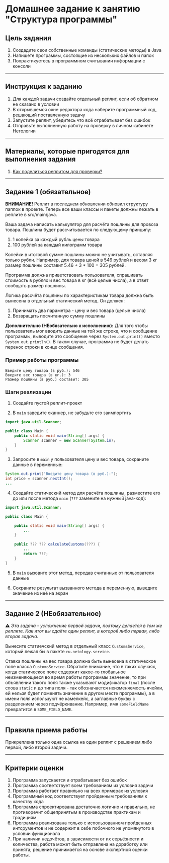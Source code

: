 # Домашнее задание к занятию "Структура программы"

## Цель задания

1. Создадите свои собственные команды (статические методы) в Java
1. Напишете программы, состоящие из нескольких файлов и папок
1. Попрактикуетесь в программном считывании информации с консоли

------

## Инструкция к заданию

1. Для каждой задачи создайте отдельный реплит, если об обратном не сказано в условии
1. В открывшемся окне редактора кода наберите программный код, решающий поставленную задачу
1. Запустите реплит, убедитесь что всё отрабатывает без ошибок
1. Отправьте выполненную работу на проверку в личном кабинете Нетологии

------

## Материалы, которые пригодятся для выполнения задания

1. [Как поделиться реплитом для проверки?](https://github.com/netology-code/java-homeworks/blob/java-43/QA_ReplitShare.md)

------

## Задание 1 (обязательное)

**ВНИМАНИЕ!**
Реплит в последнем обновлении обновил структуру паппок в проекте. Теперь все ваши классы и пакеты должны лежать в реплите в src/main/java.

Ваша задача написать калькулятор для расчёта пошлины для провоза товара.
Пошлина будет рассчитывается по следующему принципу: 
1. 1 копейка за каждый рубль цены товара
2. 100 рублей за каждый килограмм товара

Копейки в итоговой сумме пошлины можно не учитывать, оставляя только рубли.
Например, для товара ценой в 546 рублей и весом 3 кг размер пошлины составит 5.46 + 3 * 100 = 305 рублей.

Программа должна приветствовать пользователя, спрашивать стоимость в рублях и вес товара в кг (всё целые числа), а в ответ сообщать размер пошлины.

Логика рассчёта пошлины по характеристикам товара должна быть вынесена в отдельный статический метод. Он должен:
1. Принимать два параметра - цену и вес товара (целые числа)
2. Возвращать посчитанную сумму пошлины

**Дополнительно (НЕобязательно к исполнению):** Для того чтобы пользователь мог вводить данные на той же строке, что и сообщение программы, выводите это сообщение через `System.out.print()` вместо `System.out.println()`. В таком случае, программа не будет делать перенос строки в конце сообщения. 

### Пример работы программы
```text
Введите цену товара (в руб.): 546
Введите вес товара (в кг.): 3
Размер пошлины (в руб.) составит: 305
```

### Шаги реализации
1. Создайте пустой реплит-проект

2. В `main` заведите сканнер, не забудьте его заимпортить

```java
import java.util.Scanner;

public class Main {
    public static void main(String[] args) {
        Scanner scanner = new Scanner(System.in);
    }
}
```

3. Запросите в `main` у пользователя цену и вес товара, сохраните данные в переменные:

```java
System.out.print("Введите цену товара (в руб.):");
int price = scanner.nextInt();
...
```

4. Создайте статический метод для расчёта пошлины, разместите его до или после метода `main` (`???` замените на нужный java-код):

```java
import java.util.Scanner;

public class Main {

    public static void main(String[] args) {
        ...
    }
    
    public ??? ??? calculateCustoms(???) {
        ...
        return ???;
    }
}
```

5. В `main` вызовите этот метод, передав считанные от пользователя данные

6. Сохраните результат вызванного метода в переменную, выведите значение из неё на экран

------

## Задание 2 (НЕобязательное)

:warning: _Эта задача - усложнение первой задачи, поэтому делается в том же реплите. Как итог вы сдаёте один реплит, в которой либо первая, либо вторая задача._

Вынесите статиечский метод в отдельный класс `CustomsService`, который лежал бы в пакете `ru.netology.service`.

Ставка пошлины на вес товара должна быть вынесена в статическое поле класса `CustomsService`.
Обратите внимание, что в таких случаях, когда статическое поле содержит какое-то глобальное неизменяющееся во время работы программы значение, то при объявлении такого поля также указывают модификатор `final` (после слова `static` и до типа поля - так обозначается неизменяемость ячейки, ей нельзя будет поменять значение в другом месте программы), а в имени поля используют не камелкейс, а заглавные буквы с разделением через подчёркивание. Например, имя `someFieldName` превратится в `SOME_FIELD_NAME`.

------

## Правила приема работы

Прикреплена только одна ссылка на один реплит с решением либо первой, либо второй задачи.

------

## Критерии оценки

1. Программа запускается и отрабатывает без ошибок
2. Программа соответствует всем требованиям из условия задачи
3. Программа работает правильно на всех примерах из условия
4. Программный код соответствует пройденным требованиям к качеству кода
5. Программа спроектирована достаточно логично и правильно, не противоречит общепринятым в производстве практикам и традициям
6. Программа реализована только с использованием пройденных интсрументов и не содержит в себе побочного не упомянутого в условии функционала
7. При наличии недочётов, в зависимости от их серьёзности и количества, работа может быть отправлена на доработку или принята; решение принимается на основе экспертной оценки работы.
